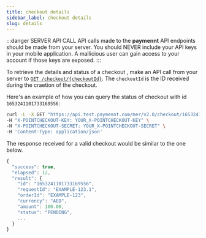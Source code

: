 ```yaml
---
title: checkout details
sidebar_label: checkout details
slug: details
---
```


:::danger SERVER API CALL
API calls made to the **paymennt** API endpoints should be made from your server. You should NEVER include your API keys in your mobile application. A mallicious user can gain access to your account if those keys are exposed.
:::

To retrieve the details and status of a checkout , make an API call from your server to <a href="/api/#operation/get_checkout" target="_blank">`GET /checkout/{checkoutId}`</a>. The `checkoutId` is the ID received during the craetion of the checkout.

Here's an example of how you can query the status of checkout with id `1653241101733169556`:

```bash title="curl"
curl -L -X GET "https://api.test.paymennt.com/mer/v2.0/checkout/1653241101733169556" \
-H "X-POINTCHECKOUT-KEY: YOUR_X-POINTCHECKOUT-KEY" \
-H "X-POINTCHECKOUT-SECRET: YOUR_X-POINTCHECKOUT-SECRET" \
-H 'Content-Type: application/json'
```

The response received for a valid checkout would be similar to the one below.

```jsx title="200 Response"
{
  "success": true,
  "elapsed": 12,
  "result": {
    "id": "1653241101733169556",
    "requestId": "EXAMPLE-123.1",
    "orderId": "EXAMPLE-123",
    "currency": "AED",
    "amount": 100.00,
    "status": "PENDING",
    ...
  }
}
```
